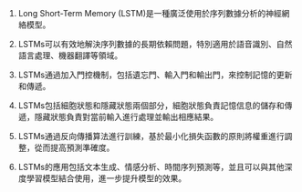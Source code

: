 1. Long Short-Term Memory (LSTM)是一種廣泛使用於序列數據分析的神經網絡模型。

2. LSTMs可以有效地解決序列數據的長期依賴問題，特別適用於語音識別、自然語言處理、機器翻譯等領域。

3. LSTMs通過加入門控機制，包括遺忘門、輸入門和輸出門，來控制記憶的更新和傳遞。

4. LSTMs包括細胞狀態和隱藏狀態兩個部分，細胞狀態負責記憶信息的儲存和傳遞，隱藏狀態負責對當前輸入進行處理並輸出相應結果。

5. LSTMs通過反向傳播算法進行訓練，基於最小化損失函數的原則將權重進行調整，從而提高預測準確度。

6. LSTMs的應用包括文本生成、情感分析、時間序列預測等，並且可以與其他深度學習模型結合使用，進一步提升模型的效果。